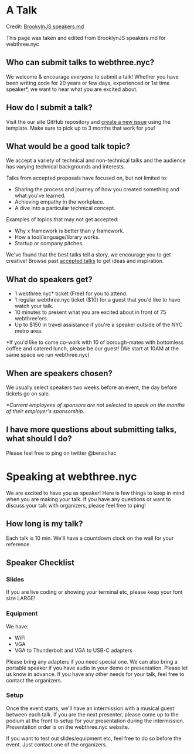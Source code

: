 # A Talk

Credit: [BrookylnJS speakers.md](https://github.com/brooklynjs/brooklynjs.github.io/blob/master/speakers.md)

This page was taken and edited from BrooklynJS speakers.md for webthree.nyc

## Who can submit talks to webthree.nyc?

We welcome & encourage _everyone_ to submit a talk!
Whether you have been writing code for 20 years or few days, experienced or 1st time speaker\*, we want to hear what you are excited about.

## How do I submit a talk?

Visit the our site GitHub repository and [create a new issue](https://github.com/webthreenyc/submityourtalk/issues) using the template. Make sure to pick up to 3 months that work for you!

## What would be a good talk topic?

We accept a variety of technical and non-technical talks and the audience has varying technical backgrounds and interests.

Talks from accepted proposals have focused on, but not limited to:

- Sharing the process and journey of how you created something and what you've learned.
- Achieving empathy in the workplace.
- A dive into a particular technical concept.

Examples of topics that may not get accepted:

- Why x framework is better than y framework.
- How a tool/language/library works.
- Startup or company pitches.

We've found that the best talks tell a story, we encourage you to get creative! Browse past [accepted talks](https://github.com/brooklynjs/brooklynjs.github.io/issues?q=is%3Aissue+label%3Aaccepted+is%3Aclosed) to get ideas and inspiration.

## What do speakers get?

- 1 webthree.nyc\* ticket (Free) for you to attend.
- 1 regular webthree.nyc ticket ($10) for a guest that you'd like to have watch your talk.
- 10 minutes to present what you are excited about in front of 75 webthree'ers.
- Up to $150 in travel assistance if you're a speaker outside of the NYC metro area.

\*If you'd like to come co-work with 10 of borough-mates with bottomless coffee and catered lunch, please be our guest! (We start at 10AM at the same space we run webthree.nyc)

## When are speakers chosen?

We usually select speakers two weeks before an event, the day before tickets go on sale.

_\*Current employees of sponsors are not selected to speak on the months of their employer's sponsorship._

## I have more questions about submitting talks, what should I do?

Please feel free to ping on twitter @benschac

# Speaking at webthree.nyc

We are excited to have you as speaker! Here is few things to keep in mind when you are making your talk. If you have any questions or want to discuss your talk with organizers, please feel free to ping!

## How long is my talk?

Each talk is 10 min. We'll have a countdown clock on the wall for your reference.

## Speaker Checklist

### Slides

If you are live coding or showing your terminal etc, please keep your font size LARGE!

### Equipment

We have:

- WiFi
- VGA
- VGA to Thunderbolt and VGA to USB-C adapters

Please bring any adapters if you need special one. We can also bring a portable speaker if you have audio in your demo or presentation. Please let us know in advance. If you have any other needs for your talk, feel free to contact the organizers.

### Setup

Once the event starts, we'll have an intermission with a musical guest between each talk. If you are the next presenter, please come up to the podium at the front to setup for your presentation during the intermission. Presentation order is on the webthree.nyc website.

If you want to test out slides/equipment etc, feel free to do so before the event. Just contact one of the organizers.
